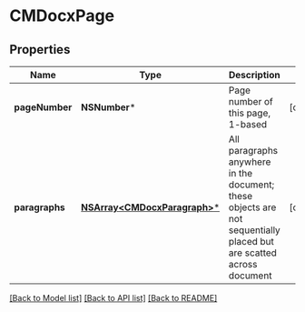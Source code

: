 # CMDocxPage

## Properties
Name | Type | Description | Notes
------------ | ------------- | ------------- | -------------
**pageNumber** | **NSNumber*** | Page number of this page, 1-based | [optional] 
**paragraphs** | [**NSArray&lt;CMDocxParagraph&gt;***](CMDocxParagraph.md) | All paragraphs anywhere in the document; these objects are not sequentially placed but are scatted across document | [optional] 

[[Back to Model list]](../README.md#documentation-for-models) [[Back to API list]](../README.md#documentation-for-api-endpoints) [[Back to README]](../README.md)


